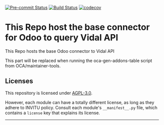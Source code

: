 
<!-- /!\ Non OCA Context : Set here the badge of your runbot / runboat instance. -->
[![Pre-commit Status](https://github.com/invitu/connector-vidal/actions/workflows/pre-commit.yml/badge.svg?branch=17.0)](https://github.com/invitu/connector-vidal/actions/workflows/pre-commit.yml?query=branch%3A17.0)
[![Build Status](https://github.com/invitu/connector-vidal/actions/workflows/test.yml/badge.svg?branch=17.0)](https://github.com/invitu/connector-vidal/actions/workflows/test.yml?query=branch%3A17.0)
[![codecov](https://codecov.io/gh/invitu/connector-vidal/branch/17.0/graph/badge.svg)](https://codecov.io/gh/invitu/connector-vidal)
<!-- /!\ Non OCA Context : Set here the badge of your translation instance. -->

<!-- /!\ do not modify above this line -->

# This Repo host the base connector for Odoo to query Vidal API

This Repo hosts the base Odoo connector to Vidal API

<!-- /!\ do not modify below this line -->

<!-- prettier-ignore-start -->

[//]: # (addons)

This part will be replaced when running the oca-gen-addons-table script from OCA/maintainer-tools.

[//]: # (end addons)

<!-- prettier-ignore-end -->

## Licenses

This repository is licensed under [AGPL-3.0](LICENSE).

However, each module can have a totally different license, as long as they adhere to INVITU
policy. Consult each module's `__manifest__.py` file, which contains a `license` key
that explains its license.

----
<!-- /!\ Non OCA Context : Set here the full description of your organization. -->
